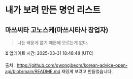 # 내가 보려 만든 명언 리스트

##  마쓰씨타 고노스케(마쓰시타사 창업자)
> 나는 배운게 없기 때문에 모르는게 없다.


⏳ 업데이트 시간: 2025-03-31 18:48:48 (UTC)

출처 : https://github.com/gwongibeom/korean-advice-open-api/blob/main/README.md
재밌게 보려고 만들었습니다.
